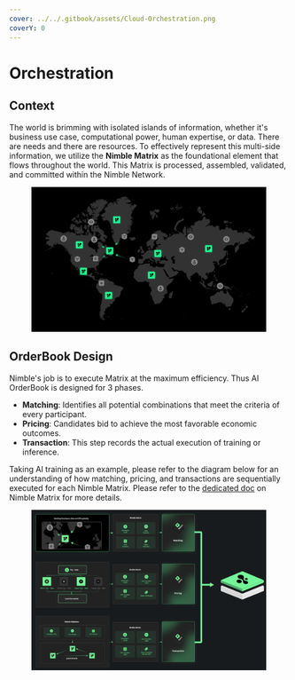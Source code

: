 ```yaml
---
cover: ../../.gitbook/assets/Cloud-Orchestration.png
coverY: 0
---
```


# Orchestration

## Context

The world is brimming with isolated islands of information, whether it's business use case, computational power, human expertise, or data. There are needs and there are resources. To effectively represent this multi-side information, we utilize the **Nimble Matrix** as the foundational element that flows throughout the world. This Matrix is processed, assembled, validated, and committed within the Nimble Network.

<figure><img src="../../.gitbook/assets/Frame.png" alt=""><figcaption></figcaption></figure>

## OrderBook Design

Nimble's job is to execute Matrix at the maximum efficiency. Thus AI OrderBook is designed for 3 phases.

* **Matching**: Identifies all potential combinations that meet the criteria of every participant.
* **Pricing**: Candidates bid to achieve the most favorable economic outcomes.
* **Transaction**: This step records the actual execution of training or inference.

Taking AI training as an example, please refer to the diagram below for an understanding of how matching, pricing, and transactions are sequentially executed for each Nimble Matrix. Please refer to the [dedicated doc](https://docs.nimble.technology/nimble-doc/nimble-architecture/nimble-matrix) on Nimble Matrix for more details.

<figure><img src="../../.gitbook/assets/Screenshot 2024-05-01 at 11.37.50 PM.png" alt=""><figcaption></figcaption></figure>

